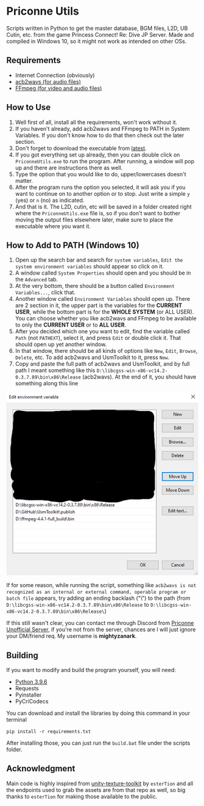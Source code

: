 # Priconne Utils

Scripts written in Python to get the master database, BGM files, L2D, UB Cutin, etc. from the game Princess Connect! Re: Dive JP Server. Made and compiled in Windows 10, so it might not work as intended on other OSs.


## Requirements

- Internet Connection (obviously)
- [acb2wavs (for audio files)](https://github.com/hozuki/libcgss)
- [FFmpeg (for video and audio files)](https://ffmpeg.org/download.html)


## How to Use

1. Well first of all, install all the requirements, won't work without it.
2. If you haven't already, add acb2wavs and FFmpeg to PATH in System Variables. If you don't know how to do that then check out the later section.
3. Don't forget to download the executable from [latest](https://github.com/MightyZanark/PriconneUtils/releases/latest).
4. If you got everything set up already, then you can double click on `PriconneUtils.exe` to run the program. After running, a window will pop up and there are instructions there as well.
5. Type the option that you would like to do, upper/lowercases doesn't matter.
6. After the program runs the option you selected, it will ask you if you want to continue on to another option or to stop. Just write a simple `y` (yes) or `n` (no) as indicated.
7. And that is it. The L2D, cutin, etc will be saved in a folder created right where the `PriconneUtils.exe` file is, so if you don't want to bother moving the output files elsewhere later, make sure to place the executable where you want it.


## How to Add to PATH (Windows 10)

1. Open up the search bar and search for `system variables`, `Edit the system environment variables` should appear so click on it.
2. A window called `System Properties` should open and you should be in the `Advanced` tab.
3. At the very bottom, there should be a button called `Environment Variables...`, click that.
4. Another window called `Environment Variables` should open up. There are 2 section in it, the upper part is the variables for the **CURRENT USER**, while the bottom part is for the **WHOLE SYSTEM** (or ALL USER). You can choose whether you like acb2wavs and FFmpeg to be available to only the **CURRENT USER** or to **ALL USER**.
5. After you decided which one you want to edit, find the variable called `Path` (not `PATHEXT`), select it, and press `Edit` or double click it. That should open up yet another window.
6. In that window, there should be all kinds of options like `New`, `Edit`, `Browse`, `Delete`, etc. To add acb2wavs and UsmToolkit to it, press `New`.
7. Copy and paste the full path of acb2wavs and UsmToolkit, and by full path I meant something like this `D:\libcgss-win-x86-vc14.2-0.3.7.89\bin\x86\Release` (acb2wavs). At the end of it, you should have something along this line

![Image of completed path](./path.png)

If for some reason, while running the script, something like `acb2wavs is not recognized as an internal or external command, operable program or batch file` appears, try adding an ending backlash ("\\") to the path (from `D:\libcgss-win-x86-vc14.2-0.3.7.89\bin\x86\Release` to `D:\libcgss-win-x86-vc14.2-0.3.7.89\bin\x86\Release\`)

If this still wasn't clear, you can contact me through Discord from [Priconne Unofficial Server](https://discord.gg/priconne), if you're not from the server, chances are I will just ignore your DM/friend req. My username is **mightyzanark**.


## Building

If you want to modify and build the program yourself, you will need:
- [Python 3.9.6](https://www.python.org/downloads/)
- Requests
- Pyinstaller
- PyCriCodecs

You can download and install the libraries by doing this command in your terminal
```
pip install -r requirements.txt
```

After installing those, you can just run the `build.bat` file under the scripts folder.


## Acknowledgment

Main code is highly inspired from [unity-texture-toolkit](https://github.com/esterTion/unity-texture-toolkit) by `esterTion` and all the endpoints used to grab the assets are from that repo as well, so big thanks to `esterTion` for making those available to the public.